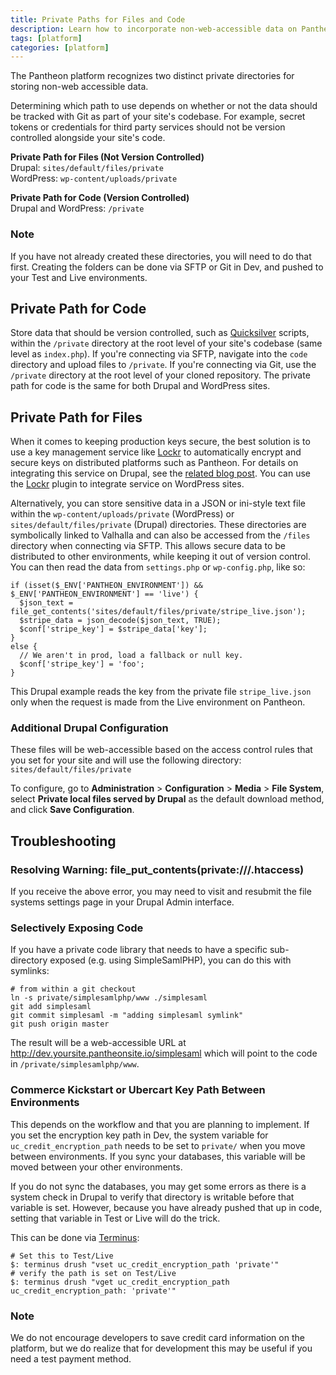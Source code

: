```yaml
---
title: Private Paths for Files and Code
description: Learn how to incorporate non-web-accessible data on Pantheon's platform.
tags: [platform]
categories: [platform]
---
```

The Pantheon platform recognizes two distinct private directories for storing non-web accessible data.

Determining which path to use depends on whether or not the data should be tracked with Git as part of your site's codebase. For example, secret tokens or credentials for third party services should not be version controlled alongside your site's code.

**Private Path for Files (Not Version Controlled)**  
Drupal: `sites/default/files/private`   
WordPress: `wp-content/uploads/private`

**Private Path for Code (Version Controlled)**  
Drupal and WordPress: `/private`   

<div class="alert alert-info" role="alert">
<h3 class="info">Note</h3>
<p>If you have not already created these directories, you will need to do that first. Creating the folders can be done via SFTP or Git in Dev, and pushed to your Test and Live environments.</p>
</div>

## Private Path for Code
Store data that should be version controlled, such as [Quicksilver](/docs/quicksilver/) scripts, within the `/private` directory at the root level of your site's codebase (same level as `index.php`). If you're connecting via SFTP, navigate into the `code` directory and upload files to `/private`. If you're connecting via Git, use the `/private` directory at the root level of your cloned repository. The private path for code is the same for both Drupal and WordPress sites.

## Private Path for Files
When it comes to keeping production keys secure, the best solution is to use a key management service like [Lockr](https://lockr.io/) to automatically encrypt and secure keys on distributed platforms such as Pantheon. For details on integrating this service on Drupal, see the [related blog post](https://pantheon.io/blog/key-drupal-security). You can use the [Lockr](https://github.com/CellarDoorMedia/Lockr-Partners/tree/master/pantheon/wordpress/lockr-pantheon) plugin to integrate service on WordPress sites.

Alternatively, you can store sensitive data in a JSON or ini-style text file within the `wp-content/uploads/private` (WordPress) or `sites/default/files/private` (Drupal) directories. These directories are symbolically linked to Valhalla and can also be accessed from the `/files` directory when connecting via SFTP. This allows secure data to be distributed to other environments, while keeping it out of version control. You can then read the data from `settings.php` or `wp-config.php`, like so:
```
if (isset($_ENV['PANTHEON_ENVIRONMENT']) && $_ENV['PANTHEON_ENVIRONMENT'] == 'live') {
  $json_text = file_get_contents('sites/default/files/private/stripe_live.json');
  $stripe_data = json_decode($json_text, TRUE);
  $conf['stripe_key'] = $stripe_data['key'];
}
else {
  // We aren't in prod, load a fallback or null key.
  $conf['stripe_key'] = 'foo';
}
```
This Drupal example reads the key from the private file `stripe_live.json` only when the request is made from the Live environment on Pantheon.

### Additional Drupal Configuration

These files will be web-accessible based on the access control rules that you set for your site and will use the following directory: `sites/default/files/private`

To configure, go to **Administration** > **Configuration** > **Media** > **File System**, select **Private local files served by Drupal** as the default download method, and click **Save Configuration**.


## Troubleshooting

### Resolving Warning: file_put_contents(private:///.htaccess)

If you receive the above error, you may need to visit and resubmit the file systems settings page in your Drupal Admin interface.

### Selectively Exposing Code

If you have a private code library that needs to have a specific sub-directory exposed (e.g. using SimpleSamlPHP), you can do this with symlinks:

    # from within a git checkout
    ln -s private/simplesamlphp/www ./simplesaml
    git add simplesaml
    git commit simplesaml -m "adding simplesaml symlink"
    git push origin master

The result will be a web-accessible URL at http://dev.yoursite.pantheonsite.io/simplesaml which will point to the code in `/private/simplesamlphp/www`.

### Commerce Kickstart or Ubercart Key Path Between Environments

This depends on the workflow and that you are planning to implement. If you set the encryption key path in Dev, the system variable for `uc_credit_encryption_path` needs to be set to `private/` when you move between environments. If you sync your databases, this variable will be moved between your other environments.

If you do not sync the databases, you may get some errors as there is a system check in Drupal to verify that directory is writable before that variable is set. However, because you have already pushed that up in code, setting that variable in Test or Live will do the trick.

This can be done via [Terminus](/docs/terminus/):

```nohighlight
# Set this to Test/Live
$: terminus drush "vset uc_credit_encryption_path 'private'"
# verify the path is set on Test/Live
$: terminus drush "vget uc_credit_encryption_path
uc_credit_encryption_path: 'private'"
```

<div class="alert alert-info" role="alert">
<h3 class="info">Note</h3>
<p>We do not encourage developers to save credit card information on the platform, but we do realize that for development this may be useful if you need a test payment method.
</p></div>
